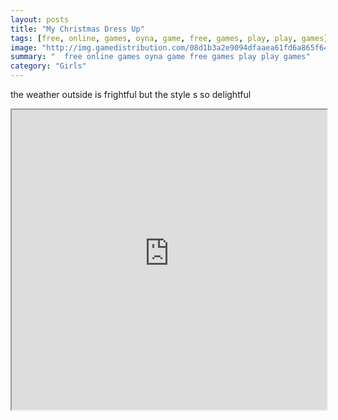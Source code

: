 ```yaml
---
layout: posts
title: "My Christmas Dress Up"
tags: [free, online, games, oyna, game, free, games, play, play, games]
image: "http://img.gamedistribution.com/08d1b3a2e9094dfaaea61fd6a865f645.jpg"
summary: "  free online games oyna game free games play play games"
category: "Girls"
---
```


the weather outside is frightful but the style s so delightful

<iframe width="100%" height="480px;" src="http://flash.gamedistribution.com?game=08d1b3a2e9094dfaaea61fd6a865f645"></iframe>